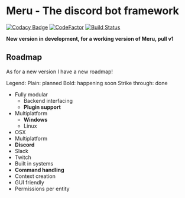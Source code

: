 # Meru - The discord bot framework
[![Codacy Badge](https://api.codacy.com/project/badge/Grade/c8dfbdf2e98e4b4d984117d83a151dcd)](https://www.codacy.com/app/velddev/Meru?utm_source=github.com&utm_medium=referral&utm_content=velddev/Meru&utm_campaign=badger)
[![CodeFactor](https://www.codefactor.io/repository/github/velddev/meru/badge)](https://www.codefactor.io/repository/github/velddev/meru)  [![Build Status](https://travis-ci.org/velddev/Meru.svg?branch=master)](https://travis-ci.org/velddev/Meru)
<br>

**New version in development, for a working version of Meru, pull v1**

## Roadmap
As for a new version I have a new roadmap!

Legend: 
Plain: planned
Bold: happening soon
Strike through: done

- Fully modular
	* Backend interfacing
	* **Plugin support**
- Multiplatform
  - **Windows**
  - Linux
- OSX
- Multiplatform
 - **Discord**
 - Slack
 - Twitch
- Built in systems
 - **Command handling**
 - Context creation
 - GUI friendly
 - Permissions per entity
